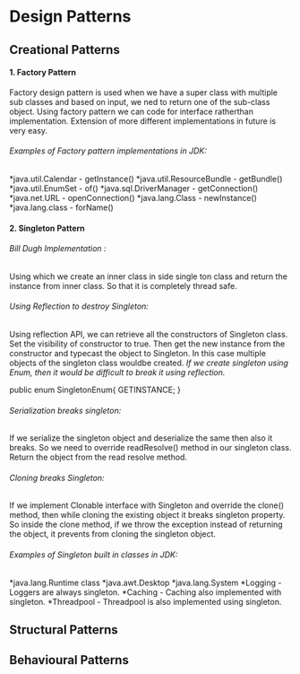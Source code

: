 # Design Patterns

## Creational Patterns

#### 1. Factory Pattern
Factory design pattern is used when we have a super class with multiple sub classes and based on input, we ned to return one of the sub-class object.
Using factory pattern we can code for interface ratherthan implementation.
Extension of more different implementations in future is very easy.
###### Examples of Factory pattern implementations in JDK:
*java.util.Calendar - getInstance() 
*java.util.ResourceBundle - getBundle()
*java.util.EnumSet - of()
*java.sql.DriverManager - getConnection()
*java.net.URL - openConnection()
*java.lang.Class - newInstance()
*java.lang.class - forName()


#### 2. Singleton Pattern
###### Bill Dugh Implementation :
Using which we create an inner class in side single ton class and return the instance from inner class. So that it is completely thread safe.

###### Using Reflection to destroy Singleton: 
Using reflection API, we can retrieve all the constructors of Singleton class. Set the visibility of constructor to true. Then get the new instance from the constructor and typecast the object to Singleton. In this case multiple objects of the singleton class wouldbe created. *If we create singleton using Enum, then it would be difficult to break it using reflection.*

 public enum SingletonEnum{
	GETINSTANCE;
 }
 
 ###### Serialization breaks singleton:
  If we serialize the singleton object and deserialize the same then also it breaks.
  So we need to override readResolve() method in our singleton class. Return the object from the read resolve method.
 
 ###### Cloning breaks Singleton:
  If we implement Clonable interface with Singleton and override the clone() method, then while cloning the existing object it breaks singleton property. So inside the clone method, if we throw the exception instead of returning the object, it prevents from cloning the singleton object.

###### Examples of Singleton built in classes in JDK:
*java.lang.Runtime class
*java.awt.Desktop
*java.lang.System
*Logging - Loggers are always singleton.
*Caching - Caching also implemented with singleton.
*Threadpool - Threadpool is also implemented using singleton.
  
## Structural Patterns

## Behavioural Patterns

